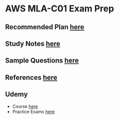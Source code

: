 
# AWS MLA-C01 Exam Prep

## Recommended Plan [here](RecommendedPlan.md)

## Study Notes [here](StudyNotes.md)

## Sample Questions [here](Questions.md)

## References [here](References.md)

## Udemy

- Course [here](https://www.udemy.com/course/aws-certified-machine-learning-engineer-associate-mla-c01/)
- Practice Exams [here](https://www.udemy.com/course/practice-exams-aws-certified-machine-learning-engineer-associate/)

